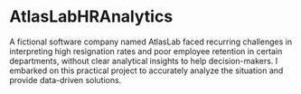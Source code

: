 # AtlasLabHRAnalytics
A fictional software company named AtlasLab faced recurring challenges in interpreting high resignation rates and poor employee retention in certain departments, without clear analytical insights to help decision-makers. I embarked on this practical project to accurately analyze the situation and provide data-driven solutions.
